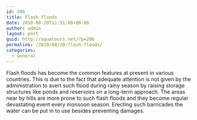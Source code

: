 ```yaml
---
id: 206
title: Flash floods
date: 2010-08-20T11:51:08+00:00
author: admin
layout: post
guid: http://aquatours.net/?p=206
permalink: /2010/08/20/flash-floods/
categories:
  - General
---
```

Flash floods has become the common features at present in various countries. This is due to the fact that adequate attention is not given by the administration to avert such flood during rainy season by raising storage structures like ponds and reservoirs on a long-term approach. The areas near by hills are more prone to such flash floods and they become regular devastating event every monsoon season. Erecting such barricades the water can be put in to use besides preventing damages.